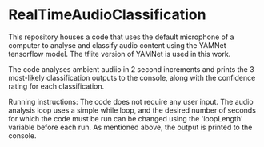 # RealTimeAudioClassification

This repository houses a code that uses the default microphone of a computer to analyse and classify audio content using the YAMNet tensorflow model. The tflite version of YAMNet is used in this work. 

The code analyses ambient audiio in 2 second increments and prints the 3 most-likely classification outputs to the console, along with the confidence rating for each classification. 

Running instructions:
The code does not require any user input. The audio analysis loop uses a simple while loop, and the desired number of seconds for which the code must be run can be changed using the 'loopLength' variable before each run. As mentioned above, the output is printed to the console. 
